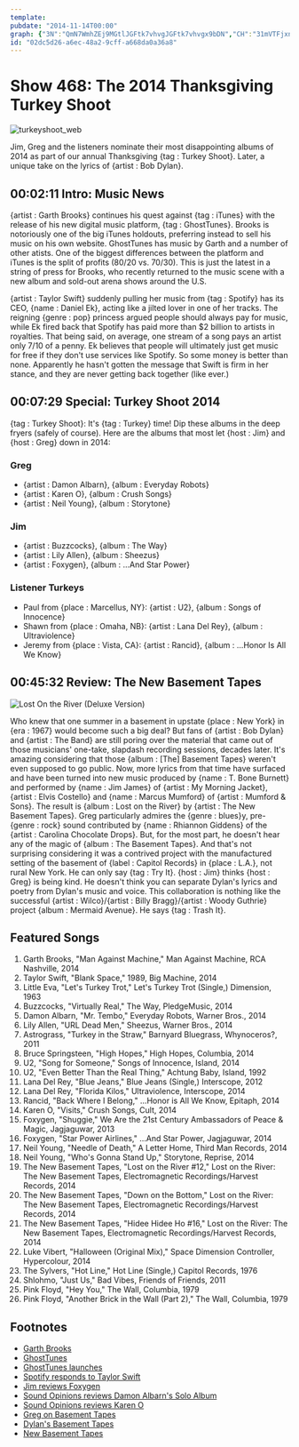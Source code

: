 ```yaml
---
template: 
pubdate: "2014-11-14T00:00"
graph: {"3N":"QmN7WmhZEj9MGtlJGFtk7vhvgJGFtk7vhvgx9bDN","CH":"31mVTFjxnIflYNFk0rAaDQpZ8k2OMvBM4aaDiU68BB3zfVpyYjbua0tz09RLpV2zeqkBGekBnMZn1uMZ","23W":"BFTWPP1GC5XBAWVozT8D4Cl1JMyaDt4Cl1J6bswIL2scpVyRys6bswIVyRysMyaDtVyRys6bswIVnasG3EVJV6bswI3EVJVMyaDt3EVJVXkYCf6bswIMyaDtMyaDtdhnxeBQsAMMyaDtMyaDtScw8M6bswIScw8MScw8MeRBqrBMlTxScw8MBs8aAScw8Md78iuwbHTUBHm1GdhnxeBQsAMX6cfdHRBjhffLOOffLOOoUSylHRBjhoUSyl"}
id: "02dc5d26-a6ec-48a2-9cff-a668da0a36a8"
---
```






# Show 468: The 2014 Thanksgiving Turkey Shoot

![turkeyshoot_web](https://static.soundopinions.org/images/2014/turkeyshoot_web.jpg)

Jim, Greg and the listeners nominate their most disappointing albums of 2014 as part of our annual Thanksgiving {tag : Turkey Shoot}. Later, a unique take on the lyrics of {artist : Bob Dylan}.



## 00:02:11 Intro: Music News

{artist : Garth Brooks} continues his quest against {tag : iTunes} with the release of his new digital music platform, {tag : GhostTunes}. Brooks is notoriously one of the big iTunes holdouts, preferring instead to sell his music on his own website. GhostTunes has music by Garth and a number of other atists. One of the biggest differences between the platform and iTunes is the split of profits (80/20 vs. 70/30). This is just the latest in a string of press for Brooks, who recently returned to the music scene with a new album and sold-out arena shows around the U.S.

{artist : Taylor Swift} suddenly pulling her music from {tag : Spotify} has its CEO, {name : Daniel Ek}, acting like a jilted lover in one of her tracks. The reigning {genre : pop} princess argued people should always pay for music, while Ek fired back that Spotify has paid more than $2 billion to artists in royalties. That being said, on average, one stream of a song pays an artist only 7/10 of a penny. Ek believes that people will ultimately just get music for free if they don't use services like Spotify. So some money is better than none. Apparently he hasn't gotten the message that Swift is firm in her stance, and they are never getting back together (like ever.)



## 00:07:29 Special: Turkey Shoot 2014

{tag : Turkey Shoot}: It's {tag : Turkey} time! Dip these albums in the deep fryers (safely of course). Here are the albums that most let {host : Jim} and {host : Greg} down in 2014:


### Greg

- {artist : Damon Albarn}, {album : Everyday Robots}
- {artist : Karen O}, {album : Crush Songs}
- {artist : Neil Young}, {album : Storytone}


### Jim

- {artist : Buzzcocks}, {album : The Way}
- {artist : Lily Allen}, {album : Sheezus}
- {artist : Foxygen}, {album : ...And Star Power}


### Listener Turkeys

- Paul from {place : Marcellus, NY}: {artist : U2}, {album : Songs of Innocence}
- Shawn from {place : Omaha, NB}: {artist : Lana Del Rey}, {album : Ultraviolence}
- Jeremy from {place : Vista, CA}: {artist : Rancid}, {album : ...Honor Is All We Know}



## 00:45:32 Review: The New Basement Tapes

![Lost On the River (Deluxe Version)](https://static.soundopinions.org/assets/468/23W0.jpg)

Who knew that one summer in a basement in upstate {place : New York} in {era : 1967} would become such a big deal? But fans of {artist : Bob Dylan} and {artist : The Band} are still poring over the material that came out of those musicians' one-take, slapdash recording sessions, decades later. It's amazing considering that those {album : [The] Basement Tapes} weren't even supposed to go public. Now, more lyrics from that time have surfaced and have been turned into new music produced by {name : T. Bone Burnett} and performed by {name : Jim James} of {artist : My Morning Jacket}, {artist : Elvis Costello} and {name : Marcus Mumford} of {artist : Mumford & Sons}. The result is {album : Lost on the River} by {artist : The New Basement Tapes}. Greg particularly admires the {genre : blues}y, pre-{genre : rock} sound contributed by {name : Rhiannon Giddens} of the {artist : Carolina Chocolate Drops}. But, for the most part, he doesn't hear any of the magic of {album : The Basement Tapes}. And that's not surprising considering it was a contrived project with the manufactured setting of the basement of {label : Capitol Records} in {place : L.A.}, not rural New York. He can only say {tag : Try It}. {host : Jim} thinks {host : Greg} is being kind. He doesn't think you can separate Dylan's lyrics and poetry from Dylan's music and voice. This collaboration is nothing like the successful {artist : Wilco}/{artist : Billy Bragg}/{artist : Woody Guthrie} project {album : Mermaid Avenue}. He says {tag : Trash It}.



## Featured Songs

1. Garth Brooks, "Man Against Machine," Man Against Machine, RCA Nashville, 2014
2. Taylor Swift, "Blank Space," 1989, Big Machine, 2014
3. Little Eva, "Let's Turkey Trot," Let's Turkey Trot (Single,) Dimension, 1963
4. Buzzcocks, "Virtually Real," The Way, PledgeMusic, 2014
5. Damon Albarn, "Mr. Tembo," Everyday Robots, Warner Bros., 2014
6. Lily Allen, "URL Dead Men," Sheezus, Warner Bros., 2014
7. Astrograss, "Turkey in the Straw," Barnyard Bluegrass, Whynoceros?, 2011
8. Bruce Springsteen, "High Hopes," High Hopes, Columbia, 2014
9. U2, "Song for Someone," Songs of Innocence, Island, 2014
10. U2, "Even Better Than the Real Thing," Achtung Baby, Island, 1992
11. Lana Del Rey, "Blue Jeans," Blue Jeans (Single,) Interscope, 2012
12. Lana Del Rey, "Florida Kilos," Ultraviolence, Interscope, 2014
13. Rancid, "Back Where I Belong," …Honor is All We Know, Epitaph, 2014
14. Karen O, "Visits," Crush Songs, Cult, 2014
15. Foxygen, "Shuggie," We Are the 21st Century Ambassadors of Peace & Magic, Jagjaguwar, 2013
16. Foxygen, "Star Power Airlines," …And Star Power, Jagjaguwar, 2014
17. Neil Young, "Needle of Death," A Letter Home, Third Man Records, 2014
18. Neil Young, "Who's Gonna Stand Up," Storytone, Reprise, 2014
19. The New Basement Tapes, "Lost on the River #12," Lost on the River: The New Basement Tapes, Electromagnetic Recordings/Harvest Records, 2014
20. The New Basement Tapes, "Down on the Bottom," Lost on the River: The New Basement Tapes, Electromagnetic Recordings/Harvest Records, 2014
21. The New Basement Tapes, "Hidee Hidee Ho #16," Lost on the River: The New Basement Tapes, Electromagnetic Recordings/Harvest Records, 2014
22. Luke Vibert, "Halloween (Original Mix)," Space Dimension Controller, Hypercolour, 2014
23. The Sylvers, "Hot Line," Hot Line (Single,) Capitol Records, 1976
24. Shlohmo, "Just Us," Bad Vibes, Friends of Friends, 2011
25. Pink Floyd, "Hey You," The Wall, Columbia, 1979
26. Pink Floyd, "Another Brick in the Wall (Part 2)," The Wall, Columbia, 1979



## Footnotes

- [Garth Brooks](http://mam.garthbrooks.com/)
- [GhostTunes](https://www.ghosttunes.com/)
- [GhostTunes launches](http://www.billboard.com/biz/articles/news/digital-and-mobile/6312271/ghost-tunes-garth-brooks-itunes-alternative-launches-in)
- [Spotify responds to Taylor Swift](http://www.rollingstone.com/music/news/spotify-founder-to-taylor-swift-our-interests-are-totally-aligned-with-yours-20141112)
- [Jim reviews Foxygen](http://www.wbez.org/blogs/jim-derogatis/2013-02/pastiche-or-parody-foxygen-much-more-sum-its-parts-105631)
- [Sound Opinions reviews Damon Albarn's Solo Album](http://www.soundopinions.org/show/440/#damonalbarn)
- [Sound Opinions reviews Karen O](http://www.soundopinions.org/show/461/#kareno)
- [Greg on Basement Tapes](http://www.chicagotribune.com/entertainment/music/kot/ct-dylan-basement-tapes-20141107-column.html#page=1)
- [Dylan's Basement Tapes](http://www.bobdylan.com/us/music/basement-tapes)
- [New Basement Tapes](http://www.thenewbasementtapes.com/)